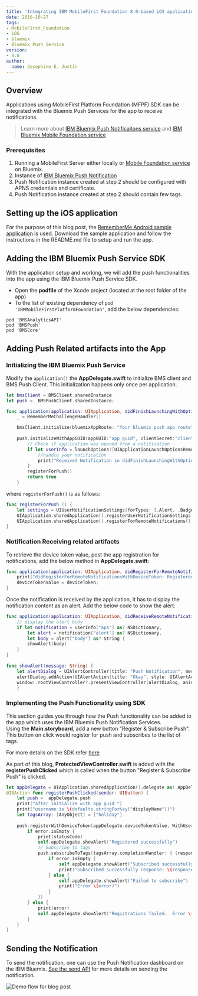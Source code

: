 ```yaml
---
title: 'Integrating IBM MobileFirst Foundation 8.0-based iOS applications with IBM Bluemix Push Services'
date: 2016-10-27
tags:
- MobileFirst_Foundation
- iOS
- bluemix
- Bluemix_Push_Service
version:
- 8.0
author: 
  name: Josephine E. Justin 
---
```


## Overview
Applications using MobileFirst Platform Foundation (MFPF) SDK can be integrated with the Bluemix Push Services for the app to receive notifications.

> Learn more about [IBM Bluemix Push Notificaitons service](https://new-console.ng.bluemix.net/docs/services/mobilepush/c_overview_push.html) and [IBM Bluemix Mobile Foundation service](https://mobilefirstplatform.ibmcloud.com/tutorials/en/foundation/8.0/bluemix/)

### Prerequisites
1. Running a MobileFirst Server either locally or [Mobile Foundation service](https://new-console.ng.bluemix.net/catalog/services/mobile-foundation) on Bluemix.
2. Instance of [IBM Bluemix Push Notification](https://new-console.ng.bluemix.net/catalog/services/push-notifications/)
3. Push Notification instance created at step 2 should be configured with APNS credentials and certificate.
4. Push Notification instance created at step 2 should contain few tags. 

## Setting up the iOS applicationFor the purpose of this blog post, the [RememberMe Android sample application](https://mobilefirstplatform.ibmcloud.com/tutorials/en/foundation/8.0/authentication-and-security/user-authentication/ios/) is used. Download the sample application and follow the instructions in the README.md file to setup and run the app.
## Adding the IBM Bluemix Push Service SDK With the application setup and working, we will add the push functionalities into the app using the IBM Bluemix Push Service SDK.* Open the **podfile** of the Xcode project (located at the root folder of the app)
* To the list of existing dependency of `pod 'IBMMobileFirstPlatformFoundation'`, add the below dependencies:

```
pod 'BMSAnalyticsAPI'
pod 'BMSPush'
pod 'BMSCore'
```
## Adding Push Related artifacts into the App### Initializing the IBM Bluemix Push Service Modify the `application()` the **AppDelegate.swift** to initialize BMS client and BMS Push Client. This initialization happens only once per application.```swift
let bmsClient = BMSClient.sharedInstance
let push =  BMSPushClient.sharedInstance;

func application(application: UIApplication, didFinishLaunchingWithOptions launchOptions: [NSObject: AnyObject]?) -> Bool {
	_ = RememberMeChallengeHandler()

	bmsClient.initialize(bluemixAppRoute: "Your bluemix push app route", bluemixAppGUID: "app guid", bluemixRegion: "region")
        
	push.initializeWithAppGUID(appGUID:"app guid", clientSecret:"client secret")
        // Check if application was opened from a notification
        if let userInfo = launchOptions?[UIApplicationLaunchOptionsRemoteNotificationKey] as? [NSObject: AnyObject] {
            //handle your notification
            print("Received Notification in didFinishLaunchingWithOptions \(userInfo)")
        }
        registerForPush()
        return true
    }```where `registerForPush()` is as follows:

```swift
func registerForPush () {
    let settings = UIUserNotificationSettings(forTypes: [.Alert, .Badge, .Sound], categories: nil)
    UIApplication.sharedApplication().registerUserNotificationSettings(settings)
    UIApplication.sharedApplication().registerForRemoteNotifications()
}
```
### Notification Receiving related artifactsTo retrieve the device token value, post the app registration for notifications, add the below method in **AppDelegate.swift**:

```swift
func application(application: UIApplication, didRegisterForRemoteNotificationsWithDeviceToken deviceToken: NSData) {
	print("didRegisterForRemoteNotificationsWithDeviceToken: Registered device successfully")
	deviceTokenValue = deviceToken;
}
```

Once the notification is received by the application, it has to display the notification content as an alert. Add the below code to show the alert:

```swift
func application(application: UIApplication, didReceiveRemoteNotification userInfo: [NSObject : AnyObject]) {
    // display the alert body
    if let notification = userInfo["aps"] as? NSDictionary,
        let alert = notification["alert"] as? NSDictionary,
        let body = alert["body"] as? String {
        showAlert(body)
    }
}
       
func showAlert(message: String) {
	let alertDialog = UIAlertController(title: "Push Notification", message: message, preferredStyle: UIAlertControllerStyle.Alert)
	alertDialog.addAction(UIAlertAction(title: "Okay", style: UIAlertActionStyle.Default, handler: nil))  
	window!.rootViewController?.presentViewController(alertDialog, animated: true, completion: nil)
    }
```

### Implementing the Push Functionality using SDK
This section guides you through how the Push functionality can be added to the app which uses the IBM Bluemix Push Notification Services.  Using the **Main.storyboard**, add a new button "Register & Subscribe Push".  This button on click would register for push and subscribes to the list of tags.
For more details on the SDK refer [here](https://new-console.ng.bluemix.net/docs/services/mobilepush/c_ios_enable.html)

As part of this blog, **ProtectedViewController.swift** is added with the **registerPushClicked** which is called when the button "Register & Subscribe Push" is clicked.

```swift
let appDelegate = UIApplication.sharedApplication().delegate as! AppDelegate
@IBAction func registerPushClicked(sender: UIButton) {
	let push =  appDelegate.push
	print("after initialize with app guid ")
	print("username is \(defaults.stringForKey("displayName"))")
	let tagsArray: [AnyObject] = ["holiday"]
    
	push.registerWithDeviceToken(appDelegate.deviceTokenValue, WithUserId: defaults.stringForKey("displayName")) { (response, statusCode, error) -> Void in
		if error.isEmpty {
			print(statusCode)
			self.appDelegate.showAlert("Registered successfully")
			// Subscribe to tags
			push.subscribeToTags(tagsArray,completionHandler: { (response, statusCode, error) -> Void in
				if error.isEmpty {
					self.appDelegate.showAlert("Subscribed successfully")
					print("Subscribed successfully response: \(response)")
				} else {
					self.appDelegate.showAlert("Failed to subscribe")
					print("Error \(error)")
				}
			})
		} else {
			print(error)
			self.appDelegate.showAlert("Registrations failed.  Error \(error)")
		}
	}
}
```

## Sending the NotificationTo send the notification, one can use the Push Notification dashboard on the IBM Bluemix. [See the send API](https://new-console.ng.bluemix.net/docs/services/mobilepush/c_android_enable.html#send) for more details on sending the notification.![Demo flow for blog post]({{site.baseurl}}/assets/blog/2016-10-27-integrating-ibm-bluemix-push-services-with-mobilefirst-foundation-ios-apps/ios.png)

